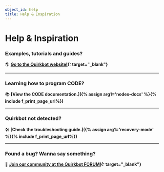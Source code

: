 ```yaml
---
object_id: help
title: Help & Inspiration
---
```


# Help & Inspiration


### Examples, tutorials and guides?
🌎 **[Go to the Quirkbot website!](https://www.quirkbot.com/build){: target="_blank"}**

---

### Learning how to program CODE?
📚 **[View the CODE documentation.]({% assign arg1='nodes-docs' %}{% include f_print_page_url%})**

---

### Quirkbot not detected?
🛠 **[Check the troubleshooting guide.]({% assign arg1='recovery-mode' %}{% include f_print_page_url%})**

---

### Found a bug? Wanna say something?
🐞 **[Join our community at the Quirkbot FORUM!](http://forum.quirkbot.com){: target="_blank"}**
